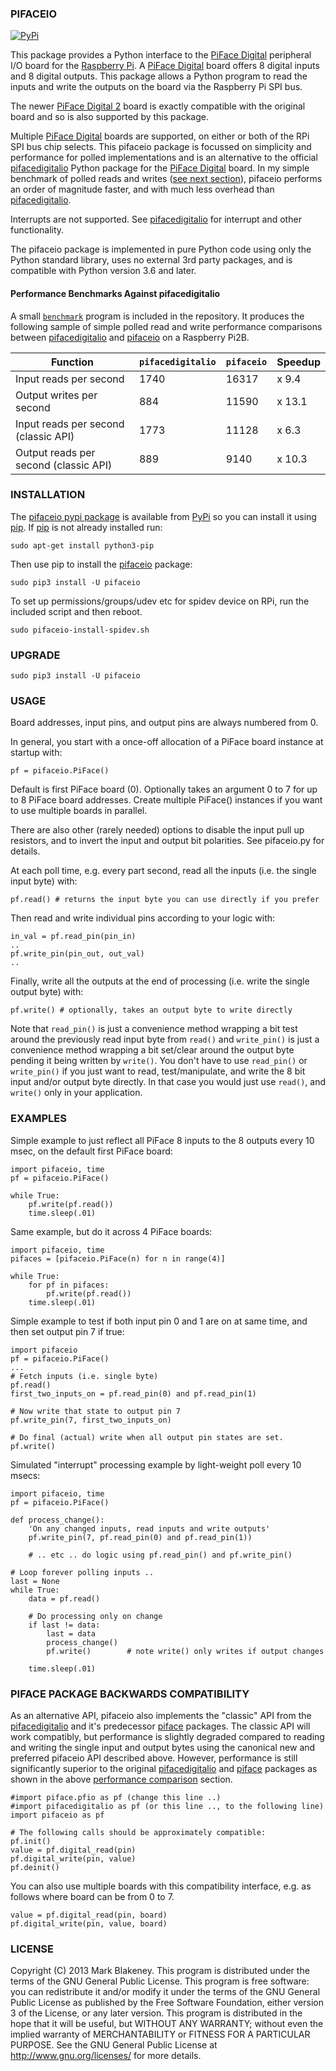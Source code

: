 ### PIFACEIO
[![PyPi](https://img.shields.io/pypi/v/pifaceio)](https://pypi.org/project/pifaceio/)

This package provides a Python interface to the [PiFace Digital][pifaceboard]
peripheral I/O board for the [Raspberry Pi][rpi].
A [PiFace Digital][pifaceboard] board offers 8 digital inputs and 8
digital outputs. This package allows a Python program to read the inputs
and write the outputs on the board via the Raspberry Pi SPI bus.

The newer [PiFace Digital 2][pifaceboard2] board is exactly compatible
with the original board and so is also supported by this package.

Multiple [PiFace Digital][pifaceboard] boards are supported, on either
or both of the RPi SPI bus chip selects. This pifaceio package is
focussed on simplicity and performance for polled implementations and is
an alternative to the official [pifacedigitalio][] Python package for
the [PiFace Digital][pifaceboard] board. In my simple benchmark of
polled reads and writes ([see next
section](#performance-benchmarks-against-pifacedigitalio)), pifaceio
performs an order of magnitude faster, and with much less overhead than
[pifacedigitalio][].

Interrupts are not supported. See [pifacedigitalio][] for interrupt and
other functionality.

The pifaceio package is implemented in pure Python code using only the
Python standard library, uses no external 3rd party packages, and is
compatible with Python version 3.6 and later.

#### Performance Benchmarks Against pifacedigitalio

A small [`benchmark`](benchmark) program is included in the
repository. It produces the following sample of simple polled read and
write performance comparisons between [pifacedigitalio][] and
[pifaceio][] on a Raspberry Pi2B.

|Function                              |`pifacedigitalio`|`pifaceio` |Speedup
|--------------------------------------|-----------------|-----------|--------
|Input reads per second                |1740             |16317      |x 9.4
|Output writes per second              |884              |11590      |x 13.1
|Input reads per second (classic API)  |1773             |11128      |x 6.3
|Output reads per second (classic API) |889              |9140       |x 10.3

### INSTALLATION

The [pifaceio pypi package][pifaceio] is available from [PyPi][] so you
can install it using [pip][]. If [pip][] is not already installed run:

    sudo apt-get install python3-pip

Then use pip to install the [pifaceio][] package:

    sudo pip3 install -U pifaceio

To set up permissions/groups/udev etc for spidev device on RPi, run the
included script and then reboot.

    sudo pifaceio-install-spidev.sh

### UPGRADE

    sudo pip3 install -U pifaceio

### USAGE

Board addresses, input pins, and output pins are always numbered from 0.

In general, you start with a once-off allocation of a PiFace board
instance at startup with:

    pf = pifaceio.PiFace()

Default is first PiFace board (0). Optionally takes an argument 0 to 7
for up to 8 PiFace board addresses. Create multiple PiFace() instances
if you want to use multiple boards in parallel.

There are also other (rarely needed) options to disable the input pull
up resistors, and to invert the input and output bit polarities. See
pifaceio.py for details.

At each poll time, e.g. every part second, read all the inputs (i.e. the
single input byte) with:

    pf.read() # returns the input byte you can use directly if you prefer

Then read and write individual pins according to your logic with:

    in_val = pf.read_pin(pin_in)
    ..
    pf.write_pin(pin_out, out_val)
    ..

Finally, write all the outputs at the end of processing (i.e. write the
single output byte) with:

    pf.write() # optionally, takes an output byte to write directly

Note that `read_pin()` is just a convenience method wrapping a bit
test around the previously read input byte from `read()` and
`write_pin()` is just a convenience method wrapping a bit set/clear
around the output byte pending it being written by `write()`. You don't
have to use `read_pin()` or `write_pin()` if you just want to read,
test/manipulate, and write the 8 bit input and/or output byte directly.
In that case you would just use `read()`, and `write()` only in your
application.

### EXAMPLES

Simple example to just reflect all PiFace 8 inputs to the 8 outputs
every 10 msec, on the default first PiFace board:

    import pifaceio, time
    pf = pifaceio.PiFace()

    while True:
        pf.write(pf.read())
        time.sleep(.01)

Same example, but do it across 4 PiFace boards:

    import pifaceio, time
    pifaces = [pifaceio.PiFace(n) for n in range(4)]

    while True:
        for pf in pifaces:
            pf.write(pf.read())
        time.sleep(.01)

Simple example to test if both input pin 0 and 1 are on at same time,
and then set output pin 7 if true:

    import pifaceio
    pf = pifaceio.PiFace()
    ...
    # Fetch inputs (i.e. single byte)
    pf.read()
    first_two_inputs_on = pf.read_pin(0) and pf.read_pin(1)

    # Now write that state to output pin 7
    pf.write_pin(7, first_two_inputs_on)

    # Do final (actual) write when all output pin states are set.
    pf.write()

Simulated "interrupt" processing example by light-weight poll every 10 msecs:

    import pifaceio, time
    pf = pifaceio.PiFace()

    def process_change():
        'On any changed inputs, read inputs and write outputs'
        pf.write_pin(7, pf.read_pin(0) and pf.read_pin(1))

        # .. etc .. do logic using pf.read_pin() and pf.write_pin()

    # Loop forever polling inputs ..
    last = None
    while True:
        data = pf.read()

        # Do processing only on change
        if last != data:
            last = data
            process_change()
            pf.write()        # note write() only writes if output changes

        time.sleep(.01)

### PIFACE PACKAGE BACKWARDS COMPATIBILITY

As an alternative API, pifaceio also implements the "classic" API from
the [pifacedigitalio][] and it's predecessor [piface][] packages. The
classic API will work compatibly, but performance is slightly degraded
compared to reading and writing the single input and output bytes using
the canonical new and preferred pifaceio API described above. However,
performance is still significantly superior to the original
[pifacedigitalio][] and [piface][] packages as shown in the above
[performance
comparison](#performance-benchmarks-against-pifacedigitalio) section.

    #import piface.pfio as pf (change this line ..)
    #import pifacedigitalio as pf (or this line .., to the following line)
    import pifaceio as pf

    # The following calls should be approximately compatible:
    pf.init()
    value = pf.digital_read(pin)
    pf.digital_write(pin, value)
    pf.deinit()

You can also use multiple boards with this compatibility interface, e.g.
as follows where board can be from 0 to 7.

    value = pf.digital_read(pin, board)
    pf.digital_write(pin, value, board)

### LICENSE

Copyright (C) 2013 Mark Blakeney. This program is distributed under the
terms of the GNU General Public License.
This program is free software: you can redistribute it and/or modify it
under the terms of the GNU General Public License as published by the
Free Software Foundation, either version 3 of the License, or any later
version.
This program is distributed in the hope that it will be useful, but
WITHOUT ANY WARRANTY; without even the implied warranty of
MERCHANTABILITY or FITNESS FOR A PARTICULAR PURPOSE. See the GNU General
Public License at <http://www.gnu.org/licenses/> for more details.

[rpi]: http://www.raspberrypi.org
[pifaceboard]: http://www.piface.org.uk/products/piface_digital/
[pifaceboard2]: http://www.element14.com/community/docs/DOC-69001/l/piface-digital-2-for-raspberry-pi
[piface]: http://github.com/thomasmacpherson/piface
[pifacedigitalio]: http://github.com/piface/pifacedigitalio
[PyPi]: https://pypi.python.org/pypi
[pip]: http://www.pip-installer.org/en/latest
[pifaceio]: https://pypi.python.org/pypi/pifaceio

<!-- vim: se ai et syn=markdown: -->
